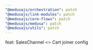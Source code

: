 ```yaml
---
"@medusajs/orchestration": patch
"@medusajs/link-modules": patch
"@medusajs/core-flows": patch
"@medusajs/medusa": patch
"@medusajs/utils": patch
---
```


feat: SalesChannel <> Cart joiner config
